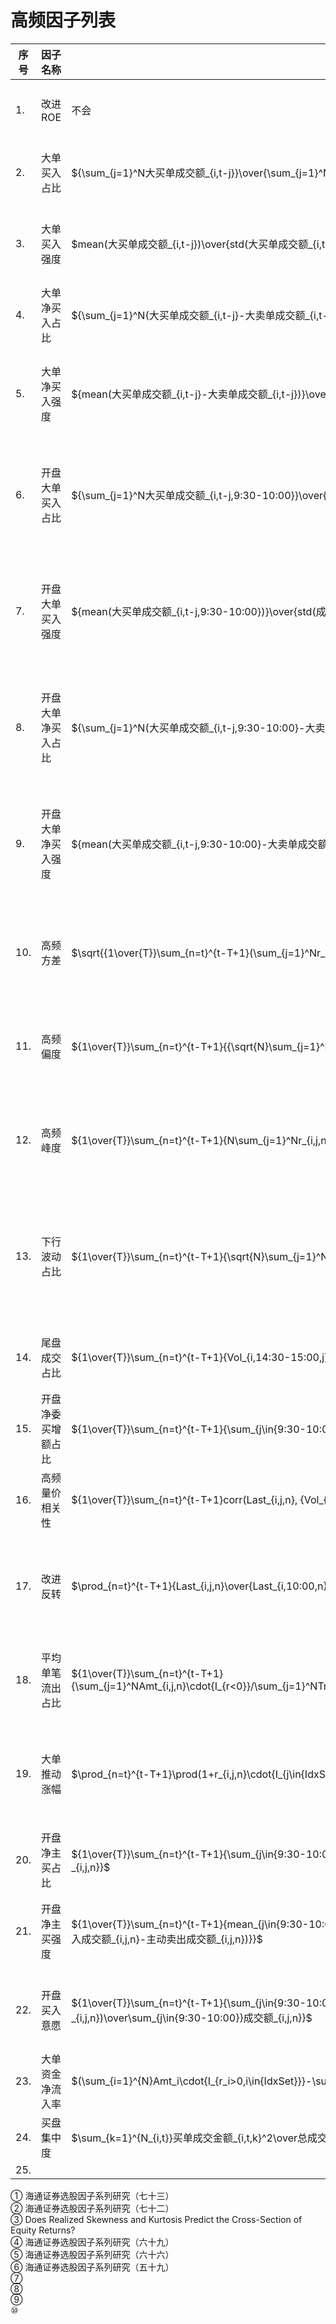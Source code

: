 # 高频因子列表

| 序号 | 因子名称 | 计算公式 | 出处 | 背后逻辑 | 因子频次 | 使用数据 |
|-- | ------------------ | -------------------------------- | -- | ------------- | ---- | ----|
|1.| 改进ROE |不会| ①| 消除ROE的滞后性| 日频 |
|2.| 大单买入占比 | $`{\sum_{j=1}^N大买单成交额_{i,t-j}}\over{\sum_{j=1}^N成交额_{i,t-j}}`$ | ②| 捕捉大资金买入 | 1min |
|3.| 大单买入强度 | $`mean(大买单成交额_{i,t-j})\over{std(大买单成交额_{i,t-j})}`$ | ②| 捕捉大资金的买入强度 | 1min |
|4.| 大单净买入占比 | $`{\sum_{j=1}^N(大买单成交额_{i,t-j}-大卖单成交额_{i,t-j})}\over{\sum_{j=1}^N成交额_{i,t-j}}`$ | ②| 捕捉大资金净买入 | 1min |
|5.| 大单净买入强度 | $`{mean(大买单成交额_{i,t-j}-大卖单成交额_{i,t-j})}\over{std(大买单成交额_{i,t-j}-大卖单成交额_{i,t-j})}`$ | ②| 捕捉大资金的净买入强度 | 1min |
|6.| 开盘大单买入占比 | $`{\sum_{j=1}^N大买单成交额_{i,t-j,9:30-10:00}}\over{\sum_{j=1}^N成交额_{i,t-j,9:30-10:00}}`$ | ②| 捕捉开盘半小时大资金的买入 | 日频 |
|7.| 开盘大单买入强度 | $`{mean(大买单成交额_{i,t-j,9:30-10:00})}\over{std(成交额_{i,t-j,9:30-10:00}})`$ | ②| 捕捉开盘半小时大资金的买入强度 | 日频 |
|8.| 开盘大单净买入占比 | $`{\sum_{j=1}^N(大买单成交额_{i,t-j,9:30-10:00}-大卖单成交额_{i,t-j,9:30-10:00})}\over{\sum_{j=1}^N成交额_{i,t-j,9:30~10:00}}`$ | ②| 捕捉开盘半小时大资金的净买入 | 日频 |
|9.| 开盘大单净买入强度 | $`{mean(大买单成交额_{i,t-j,9:30-10:00}-大卖单成交额_{i,t-j,9:30-10:00})}\over{std(成交额_{i,t-j,9:30-10:00}})`$ | ②| 捕捉开盘半小时大资金的净买入强度 | 日频 |
|10.| 高频方差 | $`\sqrt{{1\over{T}}\sum_{n=t}^{t-T+1}(\sum_{j=1}^Nr_{i,j,n}^2))}`$, T=选股周期, N=观测数, i,j,n代表第i只股票, 第j分钟和第n个交易日 | ③| 高阶矩和风险溢价的相关性 | 1min | trans|
|11.| 高频偏度 | $`{1\over{T}}\sum_{n=t}^{t-T+1}{{\sqrt{N}\sum_{j=1}^Nr_{i,j,n}^3}\over{(\sum_{j=1}^{N}r_{i,j,n}^2})^{1.5}}`$, 参数意义与前一个因子相同 | ③| 刻画日内快速拉升/下跌 | 1min | trans|
|12.| 高频峰度 | $`{1\over{T}}\sum_{n=t}^{t-T+1}{N\sum_{j=1}^Nr_{i,j,n}^4\over{{(\sum_{j=1}^{N}r_{i,j,n}^2})^2}}`$, 参数意义与前一个因子相同| ③| 刻画日内快速拉升/下跌 | 1min | trans|
|13.| 下行波动占比 | $`{1\over{T}}\sum_{n=t}^{t-T+1}{\sqrt{N}\sum_{j=1}^Nr_{i,j,n}^2\cdot{I_{r<0}}\over{\sum_{j=1}^Nr_{i,j,n}^2}}`$, 参数意义与前一个因子相同 |④| 下行风险大的股票具有更高的风险溢价 | 1min| trans|
|14.| 尾盘成交占比 |$`{1\over{T}}\sum_{n=t}^{t-T+1}{Vol_{i,14:30-15:00,j}\over{Vol_{i,j,n}}}`$|④| 尾盘散户和游资多 |日频| snap|
|15.| 开盘净委买增额占比 | $`{1\over{T}}\sum_{n=t}^{t-T+1}{\sum_{j\in{9:30-10:00}}委买增加量_{i,j,n}-委卖增加量_{i,j,n}\over{成交量_{i,\cdot,n}}}`$ |④|开盘信息交易者多|日频| snap|
|16.| 高频量价相关性 | $`{1\over{T}}\sum_{n=t}^{t-T+1}corr(Last_{i,j,n}, {Vol_{i,j,n}\over\sum_jVol_{i,j,n}})`$ |④| 量价背离 | 1min| trans |
|17.| 改进反转 | $`\prod_{n=t}^{t-T+1}{Last_{i,j,n}\over{Last_{i,10:00,n}}}-1`$ |④| 剔除隔夜跳空影响的反转因子 | 1min| snap|
|18.| 平均单笔流出占比 | $`{1\over{T}}\sum_{n=t}^{t-T+1}{\sum_{j=1}^NAmt_{i,j,n}\cdot{I_{r<0}}/\sum_{j=1}^NTrdNum_{i,j,n}\cdot{I_{r<0}}\over\sum_{j=1}^NAmt_{i,j,n}/\sum_{j=1}^NTrdNum_{i,j,n}}`$ |④| 捕捉大资金抄底行为 | 1min | snap|
|19.| 大单推动涨幅 | $`\prod_{n=t}^{t-T+1}\prod(1+r_{i,j,n}\cdot{I_{j\in{IdxSet}}})-1`$, IdxSet=当日平均单笔成交金额最大的30%的K线的序号 |④| 多空博弈激烈，未来反转加强 | 日频| trans|
|20.| 开盘净主买占比 | $`{1\over{T}}\sum_{n=t}^{t-T+1}{\sum_{j\in{9:30-10:00}}主动买入成交额_{i,j,n}-主动卖出成交额_{i,j,n}\over\sum_{j\in{9:30-10:00}}成交额_{i,j,n}}`$ |④|刻画开盘主动买入|日频| trans|
|21.| 开盘净主买强度 | $`{1\over{T}}\sum_{n=t}^{t-T+1}{mean_{j\in{9:30-10:00}}(主动买入成交额_{i,j,n}-主动卖出成交额_{i,j,n})\over{std_{j\in{9:30-10:00}}(主动买入成交额_{i,j,n}-主动卖出成交额_{i,j,n})}}`$|④|刻画开盘主动买入强度|日频| trans|
|22.| 开盘买入意愿 | $`{1\over{T}}\sum_{n=t}^{t-T+1}{\sum_{j\in{9:30-10:00}}(主动买入成交额_{i,j,n}+委买增加量_{i,j,n}-主动卖出成交额_{i,j,n}-委卖增加量_{i,j,n})\over\sum_{j\in{9:30-10:00}}成交额_{i,j,n}}`$|④|刻画开盘主动买入意愿|日频|
|23.| 大单资金净流入率 | $`(\sum_{i=1}^{N}Amt_i\cdot{I_{r_i>0,i\in{IdxSet}}}-\sum_{i=1}^{N}Amt_i\cdot{I_{r_i<0,i\in{IdxSet}}})\over\sum_{i=1}^{N}Amt_i`$ |⑤| 同18|日频|trans|
|24.| 买盘集中度 | $`\sum_{k=1}^{N_{i,t}}买单成交金额_{i,t,k}^2\over总成交金额_{i,t}^2`$ |⑥|刻画买盘强度|1min|trans|
|25.| 

① 海通证券选股因子系列研究（七十三）    
② 海通证券选股因子系列研究（七十二）    
③ Does Realized Skewness and Kurtosis Predict the
Cross-Section of Equity Returns?    
④ 海通证券选股因子系列研究（六十九）    
⑤ 海通证券选股因子系列研究（六十六）     
⑥ 海通证券选股因子系列研究（五十九）     
⑦   
⑧   
⑨   
⑩   